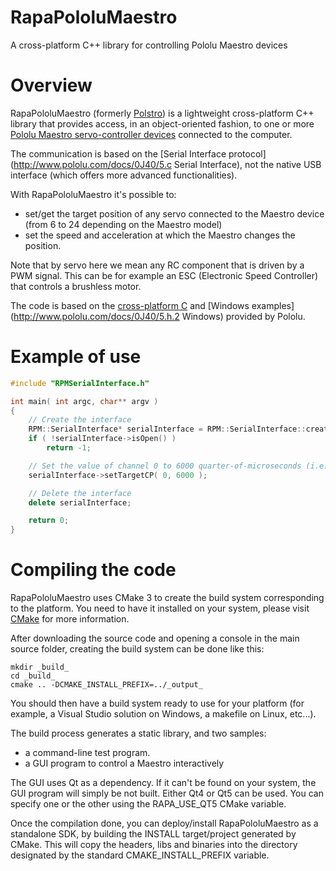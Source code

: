 RapaPololuMaestro
=================
A cross-platform C++ library for controlling Pololu Maestro devices

# Overview 
RapaPololuMaestro (formerly [Polstro](https://code.google.com/p/polstro/)) is a lightweight cross-platform C++ library that provides access, in an object-oriented fashion, to one or more [Pololu Maestro servo-controller devices](http://www.pololu.com/docs/0J40) connected to the computer.

The communication is based on the [Serial Interface protocol](http://www.pololu.com/docs/0J40/5.c Serial Interface), not the native USB interface (which offers more advanced functionalities).

With RapaPololuMaestro it's possible to:

* set/get the target position of any servo connected to the Maestro device (from 6 to 24 depending on the Maestro model)
* set the speed and acceleration at which the Maestro changes the position.

Note that by servo here we mean any RC component that is driven by a PWM signal. This can be for example an ESC (Electronic Speed Controller) that controls a brushless motor.

The code is based on the [cross-platform C](http://www.pololu.com/docs/0J40/5.h.2) and [Windows examples](http://www.pololu.com/docs/0J40/5.h.2 Windows) provided by Pololu.

# Example of use
```cpp
#include "RPMSerialInterface.h"

int main( int argc, char** argv )
{
    // Create the interface
    RPM::SerialInterface* serialInterface = RPM::SerialInterface::createSerialInterface( "COM4", 9600 );
    if ( !serialInterface->isOpen() )
        return -1;

    // Set the value of channel 0 to 6000 quarter-of-microseconds (i.e. 1.5 milliseconds)
    serialInterface->setTargetCP( 0, 6000 );

    // Delete the interface
    delete serialInterface;

    return 0;
}
```

# Compiling the code
RapaPololuMaestro uses CMake 3 to create the build system corresponding to the platform. You need to have it installed on your system, please visit [CMake](http://www.cmake.org/) for more information.

After downloading the source code and opening a console in the main source folder, creating the build system can be done like this:

```
mkdir _build_
cd _build_
cmake .. -DCMAKE_INSTALL_PREFIX=../_output_ 
```

You should then have a build system ready to use for your platform (for example, a Visual Studio solution on Windows, a makefile on Linux, etc...).

The build process generates a static library, and two samples:
* a command-line test program.
* a GUI  program to control a Maestro interactively

The GUI uses Qt as a dependency. If it can't be found on your system, the GUI program will simply be not built. 
Either Qt4 or Qt5 can be used. You can specify one or the other using the RAPA_USE_QT5 CMake variable.

Once the compilation done, you can deploy/install RapaPololuMaestro as a standalone SDK, by building the INSTALL target/project generated by CMake. This will copy the headers, libs and binaries into the directory designated by the standard CMAKE_INSTALL_PREFIX variable.

